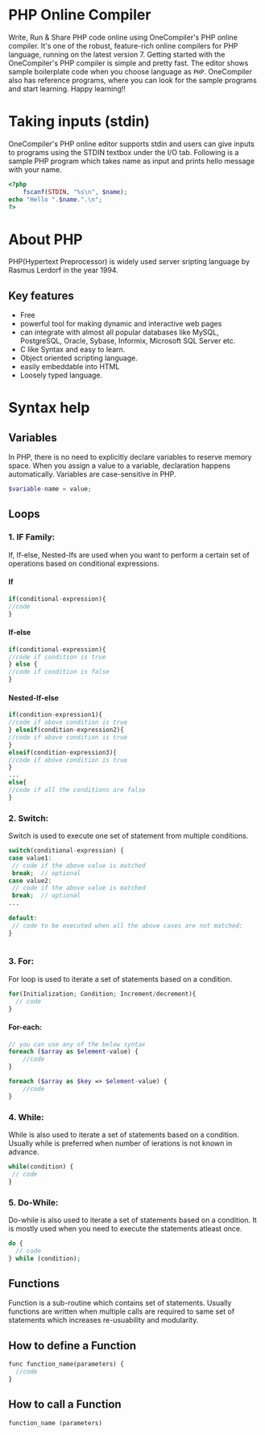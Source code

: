 # PHP Online Compiler

Write, Run & Share PHP code online using OneCompiler's PHP online compiler. It's one of the robust, feature-rich online compilers for PHP language, running on the latest version 7. Getting started with the OneCompiler's PHP compiler is simple and pretty fast. The editor shows sample boilerplate code when you choose language as `PHP`. OneCompiler also has reference programs, where you can look for the sample programs and start learning. Happy learning!!

# Taking inputs (stdin)

OneCompiler's PHP online editor supports stdin and users can give inputs to programs using the STDIN textbox under the I/O tab. Following is a sample PHP program which takes name as input and prints hello message with your name.

```php
<?php
	fscanf(STDIN, "%s\n", $name);           
echo "Hello ".$name.".\n";
?>
```
# About PHP

PHP(Hypertext Preprocessor) is widely used server sripting language by Rasmus Lerdorf in the year 1994.

## Key features

* Free
* powerful tool for making dynamic and interactive web pages
* can integrate with almost all popular databases like MySQL, PostgreSQL, Oracle, Sybase, Informix, Microsoft SQL Server etc.
* C like Syntax and easy to learn.
* Object oriented scripting language.
* easily embeddable into HTML
* Loosely typed language.

# Syntax help

## Variables

In PHP, there is no need to explicitly declare variables to reserve memory space. When you assign a value to a variable, declaration happens automatically. Variables are case-sensitive in PHP.

```php
$variable-name = value;  
```

## Loops

### 1. IF Family:

If, If-else, Nested-Ifs are used when you want to perform a certain set of operations based on conditional expressions.

#### If

```php
if(conditional-expression){    
//code    
} 
```

#### If-else
```php
if(conditional-expression){  
//code if condition is true  
} else {  
//code if condition is false  
} 
```

#### Nested-If-else
```php
if(condition-expression1){  
//code if above condition is true  
} elseif(condition-expression2){  
//code if above condition is true  
}  
elseif(condition-expression3){  
//code if above condition is true  
}  
...  
else{  
//code if all the conditions are false  
}  
```

### 2. Switch:

Switch is used to execute one set of statement from multiple conditions.

```php
switch(conditional-expression) {    
case value1:    
 // code if the above value is matched    
 break;  // optional  
case value2:    
 // code if the above value is matched    
 break;  // optional  
...    
    
default:     
 // code to be executed when all the above cases are not matched;    
} 
 
```

### 3. For:

For loop is used to iterate a set of statements based on a condition.

```php
for(Initialization; Condition; Increment/decrement){  
  // code  
} 
```
#### For-each:
```php
// you can use any of the below syntax
foreach ($array as $element-value) {  
    //code  
}

foreach ($array as $key => $element-value) {   
    //code 
} 
```
### 4. While:

While is also used to iterate a set of statements based on a condition. Usually while is preferred when number of ierations is not known in advance.

```php
while(condition) {  
 // code 
}  
```
### 5. Do-While:

Do-while is also used to iterate a set of statements based on a condition. It is mostly used when you need to execute the statements atleast once.

```php
do {
  // code 
} while (condition); 
```

## Functions

Function is a sub-routine which contains set of statements. Usually functions are written when multiple calls are required to same set of statements which increases re-usuability and modularity.

## How to define a Function
```php
func function_name(parameters) {  
  //code
}
```

## How to call a Function

```php
function_name (parameters)
```
